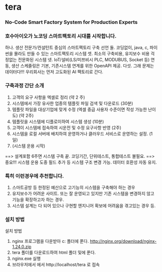 # tera
### No-Code Smart Factory System for Production Experts

### 호수아이오가 노코딩 스마트팩토리 시대를 시작합니다.

하나. 생산 전문가/컨설턴트 중심의 스마트팩토리 구축 선언
둘. 코딩없이, java, c, 파이썬을 몰라도 만들 수 있는 스마트팩토리 시스템
셋. 최소의 구축비용, 유지보수 비용 걱정없는 전문화된 시스템
넷. IoT/설비(LS/미쯔비시 PLC, MODUBUS, Socket 등) 연동, 생산 스케줄링은 기본, 기존시스템 연계를 위한 OpenAPI 제공.
다섯. 그래 문제는 데이터다!!! 우리회사는 먼저 고도화된 AI 팩토리로 간다.


### 구축과정 간단 소개

1. 고객의 요구 사항을 엑셀로 정리 (약 2 주)
2. 시스템에서 가장 유사한 업종의 템플릿 파일 검색 및 다운로드 (30분)
3. 템플릿 파일을 대상기업에 맞게 수정 (엑셀 중급 사용자 수준이면 작성 가능한 난이도) (약 2주)
4. 템플릿을 시스템에 디플로이하여 시스템 생성 (10분)
5. 고객이 시스템에 접속하여 시운전  및 수정 요구사항 반영 (2주)
6. 시스템을 로컬 서버에 배치하여 운영하거나 클러우드 서비스로 운영하는 설정. (1일)
7. (시스템 운용 시작)

==> 설계포함 6주면 시스템 구축 끝.  코딩기간, 단위테스트, 통합테스트 불필요.
==> 중요!!! 시스템 운용 도중 필드 추가 등 시스템 구조 변경 가능. 데이터 호환성 자동 유지.

### 특히 이런경우에 추천합니다.

1. 스마트공방 등 한정된 예산으로 고기능의 시스템을 구축해야 하는 경우
2. 유지보수가 어려운 사이트. 또는 잘 운영되고 있지만 기존 시스템을 변경하지 않고 기능을 확장하고자 하는 경우.
3. 시스템 설계는 다 되어 있으나 구현할 엔지니어 확보에 어려움을 겪고있는 경우 등.

   
### 설치 방법

설치 방법
1. nginx 프로그램을 다운받아 c: 폴더에 푼다.
http://nginx.org/download/nginx-1.24.0.zip
2. tera 폴더를 다운로드하여  html 폴더 및에 푼다.
3. nginx.exe 실행
4. 브라우저에서 에서 http://localhost/tera  로 접속
